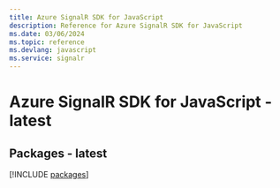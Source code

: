 ```yaml
---
title: Azure SignalR SDK for JavaScript
description: Reference for Azure SignalR SDK for JavaScript
ms.date: 03/06/2024
ms.topic: reference
ms.devlang: javascript
ms.service: signalr
---
```

# Azure SignalR SDK for JavaScript - latest
## Packages - latest
[!INCLUDE [packages](signalr-index.md)]